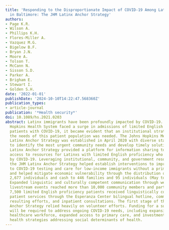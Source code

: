 ```yaml
---
title: 'Responding to the Disproportionate Impact of COVID-19 Among Latinx Patients
  in Baltimore: The JHM Latinx Anchor Strategy'
authors:
- Page K.R.
- Wilson A.
- Phillips K.H.
- Flores-Miller A.
- Vazquez M.G.
- Bigelow B.F.
- Bryan J.N.
- Moore A.
- Tolson T.
- McCann N.
- Sisson S.D.
- Parker A.
- Brigham E.
- Stewart I.
- Golden S.H.
date: '2022-01-01'
publishDate: '2024-10-10T14:22:47.568360Z'
publication_types:
- article-journal
publication: '*Health security*'
doi: 10.1089/hs.2021.0203
abstract: Latinx immigrants have been profoundly impacted by COVID-19. As the Johns
  Hopkins Health System faced a surge in admissions of limited English proficiency
  patients with COVID-19, it became evident that an institutional strategy to address
  the needs of this patient population was needed. The Johns Hopkins Medicine (JHM)
  Latinx Anchor Strategy was established in April 2020 with diverse stakeholder engagement
  to identify the most urgent community needs and develop timely solutions. The JHM
  Latinx Anchor Strategy provided a platform for information sharing to promote equitable
  access to resources for Latinxs with limited English proficiency who were impacted
  by COVID-19. Leveraging institutional, community, and government resources and expertise,
  the JHM Latinx Anchor Strategy helped establish interventions to improve access
  to COVID-19 testing and care for low-income immigrants without a primary care doctor
  and helped mitigate economic vulnerability through the distribution of food for
  2,677 individuals and cash to 446 families and 95 individuals (May to August 2020).
  Expanded linguistic and culturally competent communication through webinars and
  livestream events reached more than 10,000 community members and partners. Over
  7,500 limited English proficiency patients received linguistically congruent direct
  patient services through the Esperanza Center bilingual hotline, community testing
  resulting efforts, and inpatient consultations. The first stage of the JHM Latinx
  Anchor Strategy relied heavily on volunteer efforts. Funding for a sustainable response
  will be required to address ongoing COVID-19 needs, including expansion of the bilingual/bicultural
  healthcare workforce, expanded access to primary care, and investments in population
  health strategies addressing social determinants of health.
---
```

